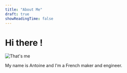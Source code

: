 ```yaml
---
title: "About Me"
draft: true
showReadingTime: false
---
```

# Hi there !

![That's me](/images/about_portrait.jpg)

My name is Antoine and I'm a French maker and engineer.
